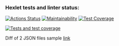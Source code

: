 ### Hexlet tests and linter status:

[![Actions Status](https://github.com/sirflyingv/frontend-project-46/workflows/hexlet-check/badge.svg)](https://github.com/sirflyingv/frontend-project-46/actions)
[![Maintainability](https://api.codeclimate.com/v1/badges/907c21406f66906d8c18/maintainability)](https://codeclimate.com/github/sirflyingv/frontend-project-46/maintainability)
[![Test Coverage](https://api.codeclimate.com/v1/badges/907c21406f66906d8c18/test_coverage)](https://codeclimate.com/github/sirflyingv/frontend-project-46/test_coverage)

[![Tests and test coverage](https://github.com/sirflyingv/frontend-project-46/actions/workflows/gh-actions-test.yml/badge.svg)](https://github.com/sirflyingv/frontend-project-46/actions/workflows/gh-actions-test.yml)

Diff of 2 JSON files sample [link](https://asciinema.org/a/xCQkcJKTUzYjQXw7hHAxkCUYu)
